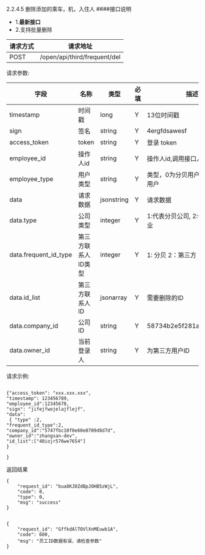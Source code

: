 2.2.4.5 删除添加的乘车，机，入住人
####接口说明
- 1.**最新接口**
- 2.支持批量删除


请求方式|请求地址
----|---
POST|/open/api/third/frequent/del


请求参数:

字段|名称|类型|必填|描述
-----|-----|----|----|----
timestamp|时间戳 |long |Y|13位时间戳
sign|签名 |string |Y|4ergfdsawesf
access\_token|token | string |Y|登录 token
employee\_id| 操作人id|string |Y|操作人id,调用接口人 id
employee\_type| 用户类型|string|Y|类型，0为分贝用户，1为第三方用户
data |请求数据| jsonstring |Y|请求数据
data.type|公司类型|integer|Y|1:代表分贝公司, 2:代表第三方企业
data.frequent_id_type|第三方联系人ID类型|integer |Y| 1: 分贝 2：第三方
data.id_list|第三方联系人ID| jsonarray |Y|需要删除的ID
data.company_id|公司ID| string |Y|58734b2e5f281a41b304181f
data.owner_id|当前登录人| string |Y|为第三方用户ID

 请求示例:
 
 ```
{"access_token": "xxx.xxx.xxx","timestamp": 123456789,"employee_id":12345678,"sign": "jifejfwojelajflejf","data": { "type" :2, 
"frequent_id_type":2, 
"company_id":"5747fbc10f0e60e0709d8d7d",  
"owner_id":"zhangsan-dev",    
"id_list":["40iojr576we7654"]
}

}
```

返回结果

```
{
    "request_id": "bua8KJDZdBpJOHB5zWjL",
    "code": 0,
    "type": 0,
    "msg": "success"
}


{
    "request_id": "GffkdAlTOVlXnMEuwb1A",
    "code": 600,
    "msg": "员工ID数据有误，请检查参数"
}
```
